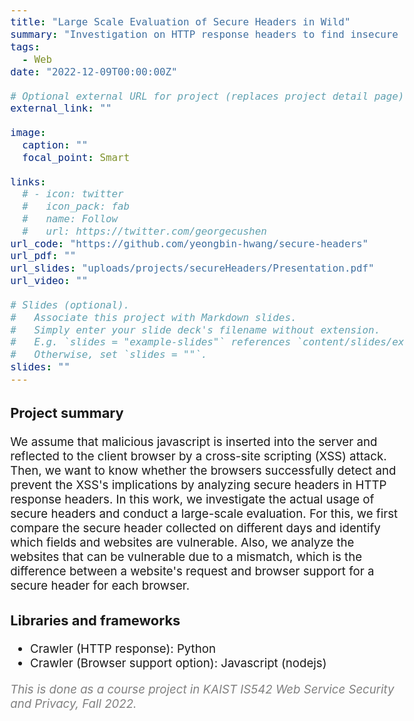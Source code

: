 ```yaml
---
title: "Large Scale Evaluation of Secure Headers in Wild"
summary: "Investigation on HTTP response headers to find insecure websites"
tags:
  - Web
date: "2022-12-09T00:00:00Z"

# Optional external URL for project (replaces project detail page).
external_link: ""

image:
  caption: ""
  focal_point: Smart

links:
  # - icon: twitter
  #   icon_pack: fab
  #   name: Follow
  #   url: https://twitter.com/georgecushen
url_code: "https://github.com/yeongbin-hwang/secure-headers"
url_pdf: ""
url_slides: "uploads/projects/secureHeaders/Presentation.pdf"
url_video: ""

# Slides (optional).
#   Associate this project with Markdown slides.
#   Simply enter your slide deck's filename without extension.
#   E.g. `slides = "example-slides"` references `content/slides/example-slides.md`.
#   Otherwise, set `slides = ""`.
slides: ""
---
```


<style>
body{
  font-size: 14pt;
  margin-left: 12%;
  margin-right: 12%;
  /* margin-bottom: -100px; */
}

@media only screen and (max-width: 768px) {
 body {
  font-size: 12pt;
  /* text-align:center; */
  margin-left: 0%;
  margin-right: 0%;
 }
}
</style>

### Project summary

We assume that malicious javascript is inserted into the server and reflected to the client browser by a cross-site scripting (XSS) attack. Then, we want to know whether the browsers successfully detect and prevent the XSS's implications by analyzing secure headers in HTTP response headers.
In this work, we investigate the actual usage of secure headers and conduct a large-scale evaluation. For this, we first compare the secure header collected on different days and identify which fields and websites are vulnerable. Also, we analyze the websites that can be vulnerable due to a mismatch, which is the difference between a website's request and browser support for a secure header for each browser.

### Libraries and frameworks

- Crawler (HTTP response): Python
- Crawler (Browser support option): Javascript (nodejs)

<span style="color: gray">
<i>This is done as a course project in KAIST IS542 Web Service Security and Privacy, Fall 2022.</i></span>
